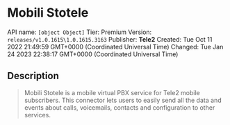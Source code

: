 # Mobili Stotele
API name: `[object Object]`
Tier: Premium
Version: `releases/v1.0.1615\1.0.1615.3163`
Publisher: **Tele2**
Created: Tue Oct 11 2022 21:49:59 GMT+0000 (Coordinated Universal Time)
Changed: Tue Jan 24 2023 22:38:17 GMT+0000 (Coordinated Universal Time)

## Description
> Mobili Stotele is a mobile virtual PBX service for Tele2 mobile subscribers. This connector lets users to easily send all the data and events about calls, voicemails, contacts and configuration to other services.
